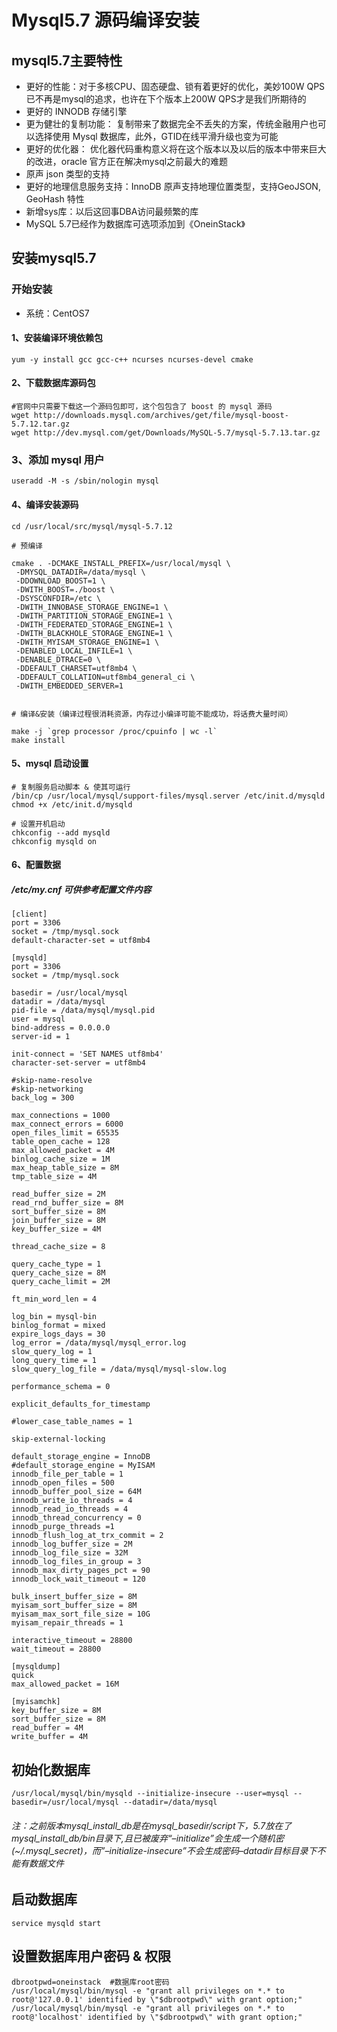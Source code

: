 
# Mysql5.7 源码编译安装
## mysql5.7主要特性
- 更好的性能：对于多核CPU、固态硬盘、锁有着更好的优化，美妙100W QPS已不再是mysql的追求，也许在下个版本上200W QPS才是我们所期待的
- 更好的 INNODB 存储引擎
- 更为健壮的复制功能： 复制带来了数据完全不丢失的方案，传统金融用户也可以选择使用 Mysql 数据库，此外，GTID在线平滑升级也变为可能
- 更好的优化器： 优化器代码重构意义将在这个版本以及以后的版本中带来巨大的改进，oracle 官方正在解决mysql之前最大的难题
- 原声 json 类型的支持
- 更好的地理信息服务支持：InnoDB 原声支持地理位置类型，支持GeoJSON, GeoHash 特性
- 新增sys库：以后这回事DBA访问最频繁的库
- MySQL 5.7已经作为数据库可选项添加到《OneinStack》

## 安装mysql5.7
### 开始安装
- 系统：CentOS7

#### 1、安装编译环境依赖包
```
yum -y install gcc gcc-c++ ncurses ncurses-devel cmake
```
#### 2、下载数据库源码包
```
#官网中只需要下载这一个源码包即可，这个包包含了 boost 的 mysql 源码
wget http://downloads.mysql.com/archives/get/file/mysql-boost-5.7.12.tar.gz
wget http://dev.mysql.com/get/Downloads/MySQL-5.7/mysql-5.7.13.tar.gz
```
### 3、添加 mysql 用户
```
useradd -M -s /sbin/nologin mysql
```
#### 4、编译安装源码
```
cd /usr/local/src/mysql/mysql-5.7.12

# 预编译

cmake . -DCMAKE_INSTALL_PREFIX=/usr/local/mysql \
 -DMYSQL_DATADIR=/data/mysql \
 -DDOWNLOAD_BOOST=1 \
 -DWITH_BOOST=./boost \
 -DSYSCONFDIR=/etc \
 -DWITH_INNOBASE_STORAGE_ENGINE=1 \
 -DWITH_PARTITION_STORAGE_ENGINE=1 \
 -DWITH_FEDERATED_STORAGE_ENGINE=1 \
 -DWITH_BLACKHOLE_STORAGE_ENGINE=1 \
 -DWITH_MYISAM_STORAGE_ENGINE=1 \
 -DENABLED_LOCAL_INFILE=1 \
 -DENABLE_DTRACE=0 \
 -DDEFAULT_CHARSET=utf8mb4 \
 -DDEFAULT_COLLATION=utf8mb4_general_ci \
 -DWITH_EMBEDDED_SERVER=1


# 编译&安装（编译过程很消耗资源，内存过小编译可能不能成功，将话费大量时间）

make -j `grep processor /proc/cpuinfo | wc -l`
make install
```

#### 5、mysql 启动设置
```
# 复制服务启动脚本 & 使其可运行
/bin/cp /usr/local/mysql/support-files/mysql.server /etc/init.d/mysqld
chmod +x /etc/init.d/mysqld

# 设置开机启动
chkconfig --add mysqld
chkconfig mysqld on

```
#### 6、配置数据
##### /etc/my.cnf 可供参考配置文件内容
```
[client]
port = 3306
socket = /tmp/mysql.sock
default-character-set = utf8mb4

[mysqld]
port = 3306
socket = /tmp/mysql.sock

basedir = /usr/local/mysql
datadir = /data/mysql
pid-file = /data/mysql/mysql.pid
user = mysql
bind-address = 0.0.0.0
server-id = 1

init-connect = 'SET NAMES utf8mb4'
character-set-server = utf8mb4

#skip-name-resolve
#skip-networking
back_log = 300

max_connections = 1000
max_connect_errors = 6000
open_files_limit = 65535
table_open_cache = 128
max_allowed_packet = 4M
binlog_cache_size = 1M
max_heap_table_size = 8M
tmp_table_size = 4M

read_buffer_size = 2M
read_rnd_buffer_size = 8M
sort_buffer_size = 8M
join_buffer_size = 8M
key_buffer_size = 4M

thread_cache_size = 8

query_cache_type = 1
query_cache_size = 8M
query_cache_limit = 2M

ft_min_word_len = 4

log_bin = mysql-bin
binlog_format = mixed
expire_logs_days = 30
log_error = /data/mysql/mysql_error.log
slow_query_log = 1
long_query_time = 1
slow_query_log_file = /data/mysql/mysql-slow.log

performance_schema = 0

explicit_defaults_for_timestamp

#lower_case_table_names = 1

skip-external-locking

default_storage_engine = InnoDB
#default_storage_engine = MyISAM
innodb_file_per_table = 1
innodb_open_files = 500
innodb_buffer_pool_size = 64M
innodb_write_io_threads = 4
innodb_read_io_threads = 4
innodb_thread_concurrency = 0
innodb_purge_threads =1
innodb_flush_log_at_trx_commit = 2
innodb_log_buffer_size = 2M
innodb_log_file_size = 32M
innodb_log_files_in_group = 3
innodb_max_dirty_pages_pct = 90
innodb_lock_wait_timeout = 120

bulk_insert_buffer_size = 8M
myisam_sort_buffer_size = 8M
myisam_max_sort_file_size = 10G
myisam_repair_threads = 1

interactive_timeout = 28800
wait_timeout = 28800

[mysqldump]
quick
max_allowed_packet = 16M

[myisamchk]
key_buffer_size = 8M
sort_buffer_size = 8M
read_buffer = 4M
write_buffer = 4M

```
## 初始化数据库
```
/usr/local/mysql/bin/mysqld --initialize-insecure --user=mysql --basedir=/usr/local/mysql --datadir=/data/mysql
```
###### 注：之前版本mysql_install_db是在mysql_basedir/script下，5.7放在了mysql_install_db/bin目录下,且已被废弃“–initialize”会生成一个随机密(~/.mysql_secret)，而”–initialize-insecure”不会生成密码–datadir目标目录下不能有数据文件

## 启动数据库
```
service mysqld start
```

## 设置数据库用户密码 & 权限
```
dbrootpwd=oneinstack  #数据库root密码
/usr/local/mysql/bin/mysql -e "grant all privileges on *.* to root@'127.0.0.1' identified by \"$dbrootpwd\" with grant option;"
/usr/local/mysql/bin/mysql -e "grant all privileges on *.* to root@'localhost' identified by \"$dbrootpwd\" with grant option;"
```
